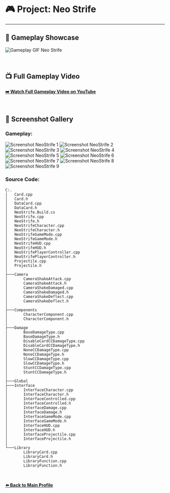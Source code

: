 # 🎮 Project: Neo Strife
---

## 🎥 Gameplay Showcase

![Gameplay GIF Neo Strife](neostrife-gif.gif)

<br>

## 📺 Full Gameplay Video

**[➡️ Watch Full Gameplay Video on YouTube](https://GANTI_INI_DENGAN_LINK_YOUTUBE_KAMU)**

<br>

## 📸 Screenshot Gallery
### Gameplay:
![Screenshot NeoStrife 1](gameplay-1.png)
![Screenshot NeoStrife 2](gameplay-2.png)
![Screenshot NeoStrife 3](gameplay-3.png)
![Screenshot NeoStrife 4](gameplay-4.png)
![Screenshot NeoStrife 5](gameplay-5.png)
![Screenshot NeoStrife 6](gameplay-6.png)
![Screenshot NeoStrife 7](gameplay-7.png)
![Screenshot NeoStrife 8](gameplay-8.png)
![Screenshot NeoStrife 9](gameplay-9.png)

### Source Code:
```text
C:.
│   Card.cpp
│   Card.h
│   DataCard.cpp
│   DataCard.h
│   NeoStrife.Build.cs
│   NeoStrife.cpp
│   NeoStrife.h
│   NeoStrifeCharacter.cpp
│   NeoStrifeCharacter.h
│   NeoStrifeGameMode.cpp
│   NeoStrifeGameMode.h
│   NeoStrifeHUD.cpp
│   NeoStrifeHUD.h
│   NeoStrifePlayerController.cpp
│   NeoStrifePlayerController.h
│   Projectile.cpp
│   Projectile.h
│
├───Camera
│       CameraShakeAttack.cpp
│       CameraShakeAttack.h
│       CameraShakeDamaged.cpp
│       CameraShakeDamaged.h
│       CameraShakeDeflect.cpp
│       CameraShakeDeflect.h
│
├───Components
│       CharacterComponent.cpp
│       CharacterComponent.h
│
├───Damage
│       BaseDamageType.cpp
│       BaseDamageType.h
│       DisableCardCCDamageType.cpp
│       DisableCardCCDamageType.h
│       NoneCCDamageType.cpp
│       NoneCCDamageType.h
│       SlowCCDamageType.cpp
│       SlowCCDamageType.h
│       StuntCCDamageType.cpp
│       StuntCCDamageType.h
│
├───Global
├───Interface
│       InterfaceCharacter.cpp
│       InterfaceCharacter.h
│       InterfaceControlled.cpp
│       InterfaceControlled.h
│       InterfaceDamage.cpp
│       InterfaceDamage.h
│       InterfaceGameMode.cpp
│       InterfaceGameMode.h
│       InterfaceHUD.cpp
│       InterfaceHUD.h
│       InterfaceProjectile.cpp
│       InterfaceProjectile.h
│
└───Library
        LibraryCard.cpp
        LibraryCard.h
        LibraryFunction.cpp
        LibraryFunction.h
```
<br>

**[⬅️ Back to Main Profile](https://github.com/XTripsy)**
